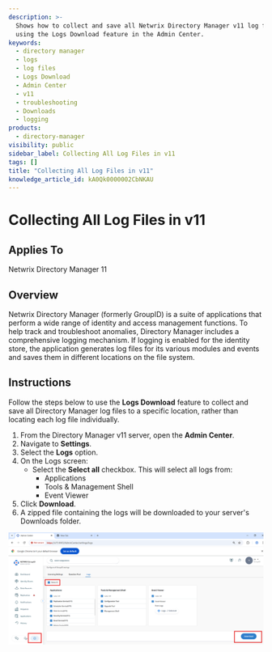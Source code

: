 ```yaml
---
description: >-
  Shows how to collect and save all Netwrix Directory Manager v11 log files
  using the Logs Download feature in the Admin Center.
keywords:
  - directory manager
  - logs
  - log files
  - Logs Download
  - Admin Center
  - v11
  - troubleshooting
  - Downloads
  - logging
products:
  - directory-manager
visibility: public
sidebar_label: Collecting All Log Files in v11
tags: []
title: "Collecting All Log Files in v11"
knowledge_article_id: kA0Qk0000002CbNKAU
---
```


# Collecting All Log Files in v11

## Applies To

Netwrix Directory Manager 11

## Overview

Netwrix Directory Manager (formerly GroupID) is a suite of applications that perform a wide range of identity and access management functions. To help track and troubleshoot anomalies, Directory Manager includes a comprehensive logging mechanism. If logging is enabled for the identity store, the application generates log files for its various modules and events and saves them in different locations on the file system.

## Instructions

Follow the steps below to use the **Logs Download** feature to collect and save all Directory Manager log files to a specific location, rather than locating each log file individually.

1. From the Directory Manager v11 server, open the **Admin Center**.
2. Navigate to **Settings**.
3. Select the **Logs** option.
4. On the Logs screen:
   - Select the **Select all** checkbox. This will select all logs from:
     - Applications
     - Tools & Management Shell
     - Event Viewer
5. Click **Download**.
6. A zipped file containing the logs will be downloaded to your server's Downloads folder.

![Logs Download screen in Directory Manager Admin Center](images/ka0Qk000000DvID_0EMQk00000BSOM1.png)
